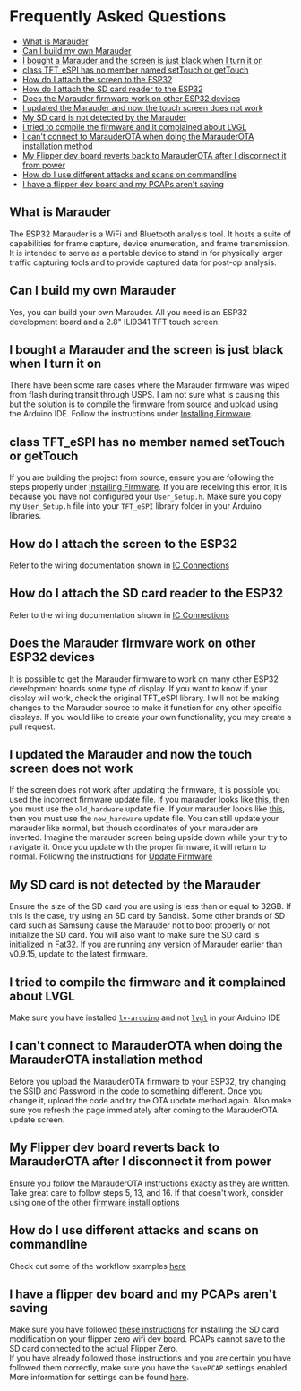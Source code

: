 # Frequently Asked Questions

- [What is Marauder](#what-is-marauder)
- [Can I build my own Marauder](#can-i-build-my-own-marauder)
- [I bought a Marauder and the screen is just black when I turn it on](#i-bought-a-marauder-and-the-screen-is-just-black-when-i-turn-it-on)
- [class TFT_eSPI has no member named setTouch or getTouch](#class-tft_espi-has-no-member-named-settouch-or-gettouch)
- [How do I attach the screen to the ESP32](#how-do-i-attach-the-screen-to-the-esp32)
- [How do I attach the SD card reader to the ESP32](#how-do-i-attach-the-screen-to-the-esp32)
- [Does the Marauder firmware work on other ESP32 devices](#does-the-marauder-firmware-work-on-other-esp32-devices)
- [I updated the Marauder and now the touch screen does not work](#i-updated-the-marauder-and-now-the-touch-screen-does-not-work)
- [My SD card is not detected by the Marauder](#my-sd-card-is-not-detected-by-the-marauder)
- [I tried to compile the firmware and it complained about LVGL](#i-tried-to-compile-the-firmware-and-it-complained-about-lvgl)
- [I can't connect to MarauderOTA when doing the MarauderOTA installation method](#i-cant-connect-to-marauderota-when-doing-the-marauderota-installation-method)
- [My Flipper dev board reverts back to MarauderOTA after I disconnect it from power](#my-flipper-dev-board-reverts-back-to-marauderota-after-i-disconnect-it-from-power)
- [How do I use different attacks and scans on commandline](#how-do-i-use-different-attacks-and-scans-on-commandline)
- [I have a flipper dev board and my PCAPs aren't saving](#i-have-a-flipper-dev-board-and-my-pcaps-arent-saving)

## What is Marauder
The ESP32 Marauder is a WiFi and Bluetooth analysis tool. It hosts a suite of capabilities for frame capture, device enumeration, and frame transmission. It is intended to serve as a portable device to stand in for physically larger traffic capturing tools and to provide captured data for post-op analysis.

## Can I build my own Marauder
Yes, you can build your own Marauder. All you need is an ESP32 development board and a 2.8" ILI9341 TFT touch screen.

## I bought a Marauder and the screen is just black when I turn it on
There have been some rare cases where the Marauder firmware was wiped from flash during transit through USPS. I am not sure what is causing this but the solution is to compile the firmware from source and upload using the Arduino IDE. Follow the instructions under [Installing Firmware](installing-firmware).

## class TFT_eSPI has no member named setTouch or getTouch
If you are building the project from source, ensure you are following the steps properly under [Installing Firmware](installing-firmware). If you are receiving this error, it is because you have not configured your `User_Setup.h`. Make sure you copy my `User_Setup.h` file into your `TFT_eSPI` library folder in your Arduino libraries.

## How do I attach the screen to the ESP32
Refer to the wiring documentation shown in [IC Connections](https://github.com/justcallmekoko/ESP32Marauder/wiki/ic-connections#ili9341-tft-touch-screen)

## How do I attach the SD card reader to the ESP32
Refer to the wiring documentation shown in [IC Connections](https://github.com/justcallmekoko/ESP32Marauder/wiki/ic-connections#ili9341-tft-touch-screen)

## Does the Marauder firmware work on other ESP32 devices
It is possible to get the Marauder firmware to work on many other ESP32 development boards some type of display. If you want to know if your display will work, check the original TFT_eSPI library. I will not be making changes to the Marauder source to make it function for any other specific displays. If you would like to create your own functionality, you may create a pull request.

## I updated the Marauder and now the touch screen does not work
If the screen does not work after updating the firmware, it is possible you used the incorrect firmware update file. If you marauder looks like [this](https://github.com/justcallmekoko/ESP32Marauder/raw/master/pictures/esp32marauder_thumbnail.jpg), then you must use the `old_hardware` update file. If your marauder looks like [this](https://github.com/justcallmekoko/ESP32Marauder/raw/master/pictures/IMG_0426.JPG?raw=true), then you must use the `new_hardware` update file. You can still update your marauder like normal, but thouch coordinates of your marauder are inverted. Imagine the marauder screen being upside down while your try to navigate it. Once you update with the proper firmware, it will return to normal. Following the instructions for [Update Firmware](update-firmware)

## My SD card is not detected by the Marauder
Ensure the size of the SD card you are using is less than or equal to 32GB. If this is the case, try using an SD card by Sandisk. Some other brands of SD card such as Samsung cause the Marauder not to boot properly or not initialize the SD card. You will also want to make sure the SD card is initialized in Fat32. If you are running any version of Marauder earlier than v0.9.15, update to the latest firmware.

## I tried to compile the firmware and it complained about LVGL
Make sure you have installed [`lv-arduino`](https://github.com/lvgl/lv_arduino) and not [`lvgl`](https://github.com/lvgl/lvgl) in your Arduino IDE

## I can't connect to MarauderOTA when doing the MarauderOTA installation method
Before you upload the MarauderOTA firmware to your ESP32, try changing the SSID and Password in the code to something different. Once you change it, upload the code and try the OTA update method again. Also make sure you refresh the page immediately after coming to the MarauderOTA update screen.

## My Flipper dev board reverts back to MarauderOTA after I disconnect it from power
Ensure you follow the MarauderOTA instructions exactly as they are written. Take great care to follow steps 5, 13, and 16. If that doesn't work, consider using one of the other [firmware install options](https://github.com/justcallmekoko/ESP32Marauder/wiki/flipper-zero#firmware-install-options)

## How do I use different attacks and scans on commandline
Check out some of the workflow examples [here](https://github.com/justcallmekoko/ESP32Marauder/wiki/workflow-examples)

## I have a flipper dev board and my PCAPs aren't saving
Make sure you have followed [these instructions](https://github.com/justcallmekoko/ESP32Marauder/wiki/flipper-zero#sd-card-modification) for installing the SD card modification on your flipper zero wifi dev board. PCAPs cannot save to the SD card connected to the actual Flipper Zero.  
If you have already followed those instructions and you are certain you have followed them correctly, make sure you have the `SavePCAP` settings enabled. More information for settings can be found [here](marauder-settings).